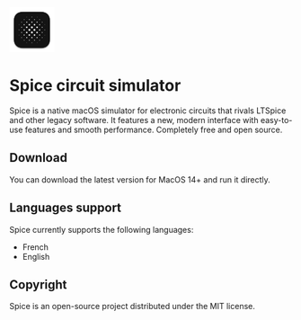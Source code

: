 <img src="https://github.com/l0uisgrange/spice/blob/main/Spice/Assets.xcassets/AppIcon.appiconset/512x512%202x%201.png" width="80">

# Spice circuit simulator

Spice is a native macOS simulator for electronic circuits that rivals LTSpice and other legacy software. It features a new, modern interface with easy-to-use features and smooth performance. Completely free and open source.

## Download

You can download the latest version for MacOS 14+ and run it directly.

## Languages support

Spice currently supports the following languages:
- French
- English

## Copyright

Spice is an open-source project distributed under the MIT license.
